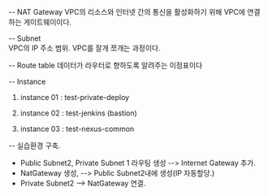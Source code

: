 
-- NAT Gateway
VPC의 리소스와 인터넷 간의 통신을 활성화하기 위해 VPC에 연결하는 게이트웨이이다.

-- Subnet  
VPC의 IP 주소 범위. VPC를 잘개 쪼개는 과정이다. 

-- Route table
데이터가 라우터로 향하도록 알려주는 이정표이다


-- Instance 

1. instance 01 : test-private-deploy

2. instance 02 : test-jenkins (bastion)

3. instance 03 : test-nexus-common


-- 실습환경 구축. 

- Public Subnet2, Private Subnet 1 라우팅 생성 --> Internet Gateway 추가. 
- NatGateway 생성, --> Public Subnet2내에 생성(IP 자동할당.)
- Private Subnet2 --> NatGateway 연결. 
